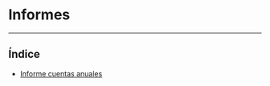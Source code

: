 # Informes
----------------------

## Índice

  * [Informe cuentas anuales](./cuentasanuales/cuentasanuales.md)
